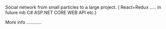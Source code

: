 Social network from small particles to a large project. ( React+Redux ..... in future mb C# ASP.NET CORE WEB API etc.) 

More info ............